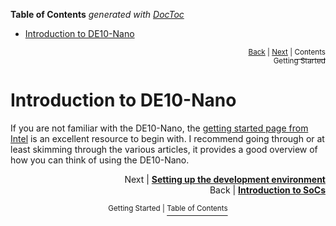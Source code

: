 <!-- START doctoc generated TOC please keep comment here to allow auto update -->
<!-- DON'T EDIT THIS SECTION, INSTEAD RE-RUN doctoc TO UPDATE -->
**Table of Contents**  *generated with [DocToc](https://github.com/thlorenz/doctoc)*

- [Introduction to DE10-Nano](#introduction-to-de10-nano)

<!-- END doctoc generated TOC please keep comment here to allow auto update -->

<p align="right"><sup><a href="Introduction-to-SoCs.md">Back</a> | <a href="Setting-up-the-Development-Environment.md">Next</a> | </sup><a href="../README.md#getting-started"><sup>Contents</sup></a>
<br/>
<sup>Getting Started</sup></p>

# Introduction to DE10-Nano

If you are not familiar with the DE10-Nano, the [getting started page from Intel](https://software.intel.com/content/www/us/en/develop/articles/terasic-de10-nano-get-started-guide.html) is an excellent resource to begin with. I recommend going through or at least skimming through the various articles, it provides a good overview of how you can think of using the DE10-Nano.

<p align="right">Next | <b><a href="Setting-up-the-Development-Environment.md">Setting up the development environment</a></b>
<br/>
Back | <b><a href="Introduction-to-SoCs.md">Introduction to SoCs</a></p>
</b><p align="center"><sup>Getting Started | </sup><a href="../README.md#getting-started"><sup>Table of Contents</sup></a></p>
